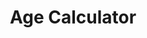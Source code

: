 ---
layout: project
categories: link
weight: 7
title: Age Calculator
link: "http://age.mtk.me/"
work_preview: "/uploads/2014/work/age/age.png"
---
